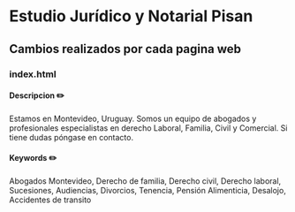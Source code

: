 # Estudio Jurídico y Notarial Pisan

## Cambios realizados por cada pagina web

### index.html

#### Descripcion :pencil2:

Estamos en Montevideo, Uruguay. Somos un equipo de abogados y profesionales especialistas en derecho Laboral, Familia, Civil y Comercial. Si tiene dudas póngase en contacto.


#### Keywords :pencil2:

Abogados Montevideo, Derecho de familia, Derecho civil, Derecho laboral, Sucesiones, Audiencias, Divorcios, Tenencia, Pensión Alimenticia, Desalojo, Accidentes de transito
    